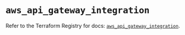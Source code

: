 # `aws_api_gateway_integration`

Refer to the Terraform Registry for docs: [`aws_api_gateway_integration`](https://registry.terraform.io/providers/hashicorp/aws/5.69.0/docs/resources/api_gateway_integration).
